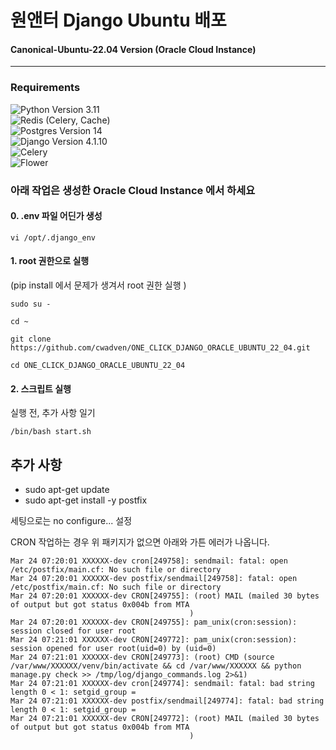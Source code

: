 # 원앤터 Django Ubuntu 배포

#### Canonical-Ubuntu-22.04 Version (Oracle Cloud Instance)

---

### Requirements

![Python](https://img.shields.io/badge/python-3670A0?style=for-the-badge&logo=python&logoColor=ffdd54) Version 3.11 <br>
![Redis](https://img.shields.io/badge/redis-%23DD0031.svg?style=for-the-badge&logo=redis&logoColor=white) (Celery, Cache) <br>
![Postgres](https://img.shields.io/badge/postgres-%23316192.svg?style=for-the-badge&logo=postgresql&logoColor=white) Version 14 <br>
![Django](https://img.shields.io/badge/django-%23092E20.svg?style=for-the-badge&logo=django&logoColor=white) Version 4.1.10 <br>
![Celery](https://img.shields.io/badge/celery-%23092E20.svg?style=for-the-badge&logo=celery&logoColor=white) <br>
![Flower](https://img.shields.io/badge/flower-%23092E20.svg?style=for-the-badge&logo=flower&logoColor=white) <br>

### 아래 작업은 생성한 Oracle Cloud Instance 에서 하세요

#### 0. .env 파일 어딘가 생성
```
vi /opt/.django_env
```

#### 1. root 권한으로 실행
(pip install 에서 문제가 생겨서 root 권한 실행 )

```
sudo su -

cd ~

git clone https://github.com/cwadven/ONE_CLICK_DJANGO_ORACLE_UBUNTU_22_04.git

cd ONE_CLICK_DJANGO_ORACLE_UBUNTU_22_04
```

#### 2. 스크립트 실행

실행 전, 추가 사항 일기

```
/bin/bash start.sh
```



## 추가 사항

- sudo apt-get update
- sudo apt-get install -y postfix

세팅으로는 no configure... 설정

CRON 작업하는 경우 위 패키지가 없으면 아래와 가튼 에러가 나옵니다.
```
Mar 24 07:20:01 XXXXXX-dev cron[249758]: sendmail: fatal: open /etc/postfix/main.cf: No such file or directory
Mar 24 07:20:01 XXXXXX-dev postfix/sendmail[249758]: fatal: open /etc/postfix/main.cf: No such file or directory
Mar 24 07:20:01 XXXXXX-dev CRON[249755]: (root) MAIL (mailed 30 bytes of output but got status 0x004b from MTA
                                        )
Mar 24 07:20:01 XXXXXX-dev CRON[249755]: pam_unix(cron:session): session closed for user root
Mar 24 07:21:01 XXXXXX-dev CRON[249772]: pam_unix(cron:session): session opened for user root(uid=0) by (uid=0)
Mar 24 07:21:01 XXXXXX-dev CRON[249773]: (root) CMD (source /var/www/XXXXXX/venv/bin/activate && cd /var/www/XXXXXX && python manage.py check >> /tmp/log/django_commands.log 2>&1)
Mar 24 07:21:01 XXXXXX-dev cron[249774]: sendmail: fatal: bad string length 0 < 1: setgid_group =
Mar 24 07:21:01 XXXXXX-dev postfix/sendmail[249774]: fatal: bad string length 0 < 1: setgid_group =
Mar 24 07:21:01 XXXXXX-dev CRON[249772]: (root) MAIL (mailed 30 bytes of output but got status 0x004b from MTA
                                        )
```

